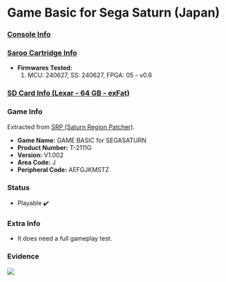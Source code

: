 # Game Basic for Sega Saturn (Japan)

### [Console Info](../../../../../Info/Consoles/VA13/README.md)

### [Saroo Cartridge Info](../../../../../Info/Cartridges/RetroGameParadiseStore/1.32F/README.md)

- <b>Firmwares Tested:</b>
  1. MCU: 240627, SS: 240627, FPGA: 05 - v0.6

### [SD Card Info (Lexar - 64 GB - exFat)](../../../../../Info/SdCards/Lexar/64GB/exfat/README.md)

### Game Info

Extracted from [SRP (Saturn Region Patcher)](https://segaxtreme.net/resources/saturn-region-patcher.81/download).

- <b>Game Name:</b> GAME BASIC for SEGASATURN
- <b>Product Number:</b> T-2111G
- <b>Version:</b> V1.002
- <b>Area Code:</b> J
- <b>Peripheral Code:</b> AEFGJKMSTZ

### Status

- Playable :heavy_check_mark:

### Extra Info

- It does need a full gameplay test.

### Evidence

[![](https://img.youtube.com/vi/q63GXy3ZCJg/0.jpg)](https://www.youtube.com/watch?v=q63GXy3ZCJg)
